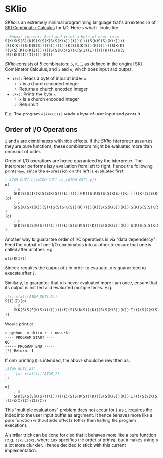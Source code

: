 # SKIio

_SKIio_ is an extremely minimal programming language that's an extension of [SKI Combinator Calculus](https://en.wikipedia.org/wiki/SKI_combinator_calculus) for I/O. Here's what it looks like:

```clojure
; Repeat forever: Read and print a byte of user input
S(K(S(S(S)(K(S(K(S(K(S(S(K(o))(i))))))(S(K(S(S)(K(K))))
(S(K(K))(S(K(S(S)))(K)))))))(K(S(S(K(S))(K))))))(S(K(K)
)(S(S)(K(K(K(I))))))(S(S(K(S(S)(K(S(I)(I)))))(K))(S(K(S
(S)(K(S(I)(I)))))(K)))
```

_SKIio_ consists of 5 combinators: `S`, `K`, `I`, as defined in the original SKI Combinator Calculus, and `i` and `o`, which does input and output.

- `i(x)`: Reads a byte of input at index `x`
    - `x` is a church encoded integer
    - Returns a church encoded integer
- `o(x)`: Prints the byte `x`
    - `x` is a church encoded integer
    - Returns `I`.

E.g. The program `o(i(K(I)))` reads a byte of user input and prints it.


## Order of I/O Operations

`i` and `o` are combinators with side effects. If the _SKIio_
interpreter assumes they are pure functions, these combinators might be
evaluated more than once/out of order.

Order of I/O operations are hence guaranteed by the interpreter. The interpreter
performs lazy evaluation from left to right. Hence the following prints `Hey`,
since the expression on the left is evaluated first.

```clojure
; ATOM_OUT(.H)(ATOM_OUT(.e))(ATOM_OUT(.y))
o(
    ; H
    S(K(S(S(I)(K(S(S(K(S))(K)))))))(K)(S(K(S(S(S(K(S))(K)))))(K)(S(S(K(S))(K))(I))(S(S(K(S))(K))(I)))(S(K(S(S(S(K(S))(K)))))(K)(S(S(K(S))(K))(S(S(K(S))(K))(S(S(K(S))(K))(I))))(S(S(K(S))(K))(I))))
(o(
    ; e
    S(S(K(S))(K))(S(K(S(S(S(K(S))(K)))))(K)(S(S(K(S))(K))(S(K(S(S(S(K(S))(K)))))(K)(S(S(K(S))(K))(S(S(K(S))(K))(I)))(I)))(I)))
)
(o(
    ; y
    S(K(S(S(S(K(S))(K)))))(K)(S(S(K(S))(K))(S(S(K(S))(K))(S(K(S(S(S(K(S))(K)))))(K)(S(S(K(S))(K))(S(S(K(S))(K))(I)))(I))))(I))
)
```

Another way to guarantee order of I/O operations is via "data dependency": Feed
the output of one I/O combinators into another to ensure that one is called after another. E.g.

```clojure
o(i(K(I)))
```

Since `o` requires the output of `i` in order to evaluate, `o`
is guaranteed to execute after `i`.

Similarly, to guarantee that `o` is never evaluated more than
once, ensure that its output is not fed and evaluated multiple times.
E.g.

```clojure
;[x: x(x)](ATOM_OUT(.Q))
S(I)(I)(o(
    ; Q
    S(K(S(S(S(K(S))(K)))))(K)(S(S(K(S))(K))(S(S(K(S))(K))(I)))(S(S(K(S))(K))(S(S(K(S))(K))(I)))
))
```

Would print `QQ`:

```bash
> python -m skiio r -i uwu.ski
---- PROGRAM START ----
QQ
----- PROGRAM END -----
[*] Return: I
```

If only printing `Q` is intended, the above should be rewritten as:

```clojure
;ATOM_OUT(.A)(
;    [x: x(x)(x)](ATOM_I)
;)

o(
    ; Q
    S(K(S(S(S(K(S))(K)))))(K)(S(S(K(S))(K))(S(S(K(S))(K))(I)))(S(S(K(S))(K))(S(S(K(S))(K))(I)))
)(S(S(I)(I))(I)(I))
```

This "multiple evaluations" problem does not occur for `i`
as `i` requires the index into the user input buffer as argument.
It hence behaves more like a pure function without side effects (other
than halting the program execution).

A similar trick can be done for `o` so that it behaves more like
a pure function (e.g. `o(x)(idx)`, where `idx` specifies the order
of prints), but it makes using `o` a lot more clunkier. I hence
decided to stick with this current implementation.
